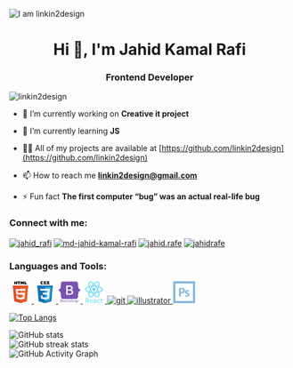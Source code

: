 ![I am 
linkin2design](https://github.com/linkin2design/linkin2design/blob/main/fonted-devoloper.gif)

<h1 align="center">Hi 👋, I'm Jahid Kamal Rafi</h1>
<h3 align="center">Frontend Developer</h3>

<p align="left"> <img src="https://komarev.com/ghpvc/?username=linkin2design&label=Profile%20views&color=0e75b6&style=flat" alt="linkin2design" /> </p>

- 🔭 I’m currently working on **Creative it project**

- 🌱 I’m currently learning **JS**

- 👨‍💻 All of my projects are available at [https://github.com/linkin2design](https://github.com/linkin2design)

- 📫 How to reach me **linkin2design@gmail.com**

- ⚡ Fun fact **The first computer “bug” was an actual real-life bug**

<h3 align="left">Connect with me:</h3>
<p align="left">
<a href="https://twitter.com/jahid_rafi" target="blank"><img align="center" src="https://raw.githubusercontent.com/rahuldkjain/github-profile-readme-generator/master/src/images/icons/Social/twitter.svg" alt="jahid_rafi" height="30" width="40" /></a>
<a href="https://linkedin.com/in/md-jahid-kamal-rafi" target="blank"><img align="center" src="https://raw.githubusercontent.com/rahuldkjain/github-profile-readme-generator/master/src/images/icons/Social/linked-in-alt.svg" alt="md-jahid-kamal-rafi" height="30" width="40" /></a>
<a href="https://fb.com/jahid.rafe" target="blank"><img align="center" src="https://raw.githubusercontent.com/rahuldkjain/github-profile-readme-generator/master/src/images/icons/Social/facebook.svg" alt="jahid.rafe" height="30" width="40" /></a>
<a href="https://instagram.com/jahidrafe" target="blank"><img align="center" src="https://raw.githubusercontent.com/rahuldkjain/github-profile-readme-generator/master/src/images/icons/Social/instagram.svg" alt="jahidrafe" height="30" width="40" /></a>
</p>


<h3 align="left">Languages and Tools:</h3>
<p align="left"> 
<a href="https://www.w3.org/html/" target="_blank"> <img src="https://raw.githubusercontent.com/devicons/devicon/master/icons/html5/html5-original-wordmark.svg" alt="html5" width="40" height="40"/> </a> 
<a href="https://www.w3schools.com/css/" target="_blank"> <img src="https://raw.githubusercontent.com/devicons/devicon/master/icons/css3/css3-original-wordmark.svg" alt="css3" width="40" height="40"/> </a>
<a href="https://getbootstrap.com" target="_blank"> <img src="https://raw.githubusercontent.com/devicons/devicon/master/icons/bootstrap/bootstrap-plain-wordmark.svg" alt="bootstrap" width="40" height="40"/> </a>   
 <a href="https://reactjs.org/" target="_blank" rel="noreferrer"> <img src="https://raw.githubusercontent.com/devicons/devicon/master/icons/react/react-original-wordmark.svg" alt="react" width="40" height="40"/> </a>
<a href="https://git-scm.com/" target="_blank"> <img src="https://www.vectorlogo.zone/logos/git-scm/git-scm-icon.svg" alt="git" width="40" height="40"/> </a> 
<a href="https://www.adobe.com/in/products/illustrator.html" target="_blank"> <img src="https://www.vectorlogo.zone/logos/adobe_illustrator/adobe_illustrator-icon.svg" alt="illustrator" width="40" height="40"/> </a> 
<a href="https://www.photoshop.com/en" target="_blank"> <img src="https://raw.githubusercontent.com/devicons/devicon/master/icons/photoshop/photoshop-line.svg" alt="photoshop" width="40" height="40"/> </a> 
</p>

[![Top Langs](https://github-readme-stats.vercel.app/api/top-langs/?username=linkin2design)](https://github.com/anuraghazra/github-readme-stats)

![GitHub stats](https://github-readme-stats.vercel.app/api?username=linkin2design&show_icons=true)  
![GitHub streak stats](https://github-readme-streak-stats.herokuapp.com/?user=linkin2design)  
![GitHub Activity Graph](https://activity-graph.herokuapp.com/graph?username=linkin2design)  

